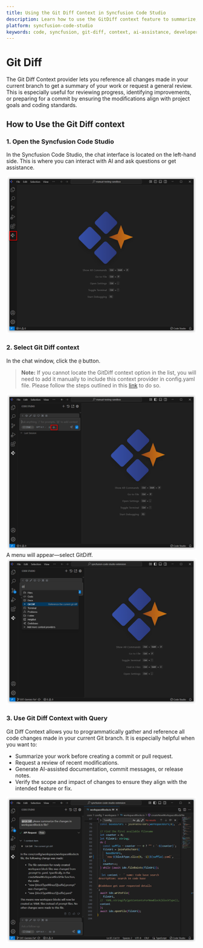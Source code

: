 ```yaml
---
title: Using the Git Diff Context in Syncfusion Code Studio
description: Learn how to use the GitDiff context feature to summarize, review, and verify changes made in your Git branch using Syncfusion Code Studio.
platform: syncfusion-code-studio
keywords: code, syncfusion, git-diff, context, ai-assistance, developer-tools, commit-review, code-summary
---
```


# Git Diff

The Git Diff Context provider lets you reference all changes made in your current branch to get a summary of your work or request a general review. This is especially useful for reviewing progress, identifying improvements, or preparing for a commit by ensuring the modifications align with project goals and coding standards.


## How to Use the Git Diff context
### 1. Open the Syncfusion Code Studio

In the Syncfusion Code Studio, the chat interface is located on the left-hand side. This is where you can interact with AI and ask questions or get assistance.

<img src="../feature-images/open_chat.png" alt="Accept Image"  />

### 2. Select Git Diff context

In the chat window, click the `@` button.  	
> **Note:** If you cannot locate the GitDiff context option in the list, you will need to add it manually to include this context provider in config.yaml file. Please follow the steps outlined in this [link](https://help.syncfusion.com/code-studio/features/context-providers/add-more-contextproviders/How-to-configure-more-contextproviders) to do so.

<img src="../feature-images/click-context.png" alt="Accept Image"  />
A menu will appear—select GitDiff. 
<img src="../feature-images/gitdiff-opencontext.png" alt="Accept Image"  />



### 3. Use Git Diff Context with Query

Git Diff Context allows you to programmatically gather and reference all code changes made in your current Git branch. It is especially helpful when you want to:  
- Summarize your work before creating a commit or pull request.   
- Request a review of recent modifications.   
- Generate AI-assisted documentation, commit messages, or release notes.   
- Verify the scope and impact of changes to ensure they align with the intended feature or fix.
<img src="../feature-images/gitdiff-output.png" alt="Accept Image"  />